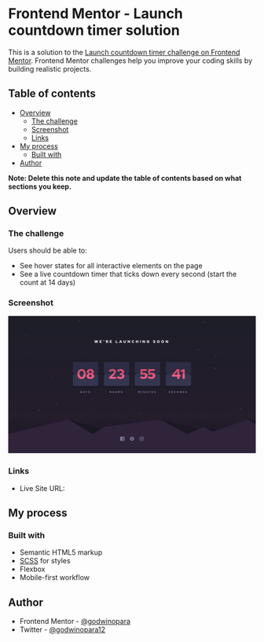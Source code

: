 # Frontend Mentor - Launch countdown timer solution

This is a solution to the [Launch countdown timer challenge on Frontend Mentor](https://www.frontendmentor.io/challenges/launch-countdown-timer-N0XkGfyz-). Frontend Mentor challenges help you improve your coding skills by building realistic projects.

## Table of contents

- [Overview](#overview)
  - [The challenge](#the-challenge)
  - [Screenshot](#screenshot)
  - [Links](#links)
- [My process](#my-process)
  - [Built with](#built-with)
- [Author](#author)

**Note: Delete this note and update the table of contents based on what sections you keep.**

## Overview

### The challenge

Users should be able to:

- See hover states for all interactive elements on the page
- See a live countdown timer that ticks down every second (start the count at 14 days)

### Screenshot

![](./design/desktop-design.jpg)

### Links

- Live Site URL: [](https://countdown-timer-webapp.netlify.app/)

## My process

### Built with

- Semantic HTML5 markup
- [SCSS](https://sass-lang.com/) for styles
- Flexbox
- Mobile-first workflow

## Author

- Frontend Mentor - [@godwinopara](https://www.frontendmentor.io/profile/godwinopara)
- Twitter - [@godwinopara12](https://www.twitter.com/godwinopara12)
